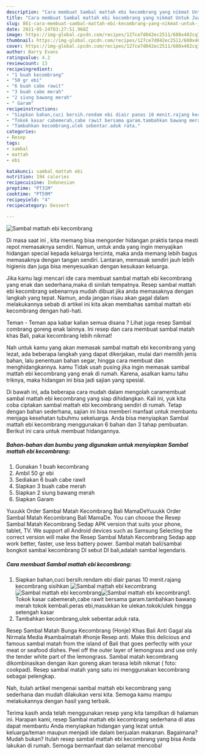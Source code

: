 ```yaml
---
description: "Cara membuat Sambal mattah ebi kecombrang yang nikmat Untuk Jualan"
title: "Cara membuat Sambal mattah ebi kecombrang yang nikmat Untuk Jualan"
slug: 861-cara-membuat-sambal-mattah-ebi-kecombrang-yang-nikmat-untuk-jualan
date: 2021-05-24T03:27:51.968Z
image: https://img-global.cpcdn.com/recipes/127ce7d042ec2511/680x482cq70/sambal-mattah-ebi-kecombrang-foto-resep-utama.jpg
thumbnail: https://img-global.cpcdn.com/recipes/127ce7d042ec2511/680x482cq70/sambal-mattah-ebi-kecombrang-foto-resep-utama.jpg
cover: https://img-global.cpcdn.com/recipes/127ce7d042ec2511/680x482cq70/sambal-mattah-ebi-kecombrang-foto-resep-utama.jpg
author: Barry Evans
ratingvalue: 4.2
reviewcount: 13
recipeingredient:
- "1 buah kecombrang"
- "50 gr ebi"
- "6 buah cabe rawit"
- "3 buah cabe merah"
- "2 siung bawang merah"
- " Garam"
recipeinstructions:
- "Siapkan bahan,cuci bersih.rendam ebi diair panas 10 menit.rajang kecombrang sisihkan"
- "Tokok kasar cabemerah,cabe rawit bersama garam.tambahkan bawang merah tokok kembali.peras ebi,masukkan ke ulekan.tokok/ulek hingga setengah kasar"
- "Tambahkan kecombrang,ulek sebentar.aduk rata."
categories:
- Resep
tags:
- sambal
- mattah
- ebi

katakunci: sambal mattah ebi 
nutrition: 194 calories
recipecuisine: Indonesian
preptime: "PT31M"
cooktime: "PT59M"
recipeyield: "4"
recipecategory: Dessert

---
```



![Sambal mattah ebi kecombrang](https://img-global.cpcdn.com/recipes/127ce7d042ec2511/680x482cq70/sambal-mattah-ebi-kecombrang-foto-resep-utama.jpg)

Di masa  saat ini , kita memang bisa mengorder hidangan praktis tanpa mesti repot memasaknya sendiri. Namun, untuk anda yang ingin menyajikan hidangan special kepada keluarga tercinta, maka anda memang lebih bagus memasaknya dengan tangan sendiri. Lantaran, memasak sendiri jauh lebih higienis dan juga bisa menyesuaikan dengan kesukaan keluarga.

Jika kamu lagi mencari ide cara membuat sambal mattah ebi kecombrang yang enak dan sederhana,maka di sinilah tempatnya. Resep sambal mattah ebi kecombrang  sebenarnya mudah dibuat jika anda memasaknya dengan langkah yang tepat. Namun, anda jangan risau akan gagal dalam melakukannya 
sebab di artikel ini kita akan membahas sambal mattah ebi kecombrang dengan hati-hati.  

Teman - Teman apa kabar kalian semua disana ? Lihat juga resep Sambal combrang goreng enak lainnya. Ini resep dan cara membuat sambal matah khas Bali, pakai kecombrang lebih nikmat!

Nah untuk kamu yang akan memasak sambal mattah ebi kecombrang yang lezat, ada beberapa langkah yang dapat dikerjakan, mulai dari memilih jenis bahan, lalu penentuan bahan segar, hingga cara membuat dan menghidangkannya. kamu Tidak usah pusing jika ingin memasak sambal mattah ebi kecombrang yang enak di rumah. Karena, asalkan kamu  tahu triknya, maka hidangan ini bisa jadi sajian yang spesial.

Di bawah ini, ada beberapa cara mudah dalam mengolah caramembuat sambal mattah ebi kecombrang yang siap dihidangkan. Kali ini, yuk kita coba ciptakan sambal mattah ebi kecombrang sendiri di rumah. Tetap dengan bahan sederhana, sajian ini bisa memberi manfaat untuk membantu menjaga kesehatan tubuhmu sekeluarga. Anda bisa menyiapkan Sambal mattah ebi kecombrang menggunakan 6 bahan dan 3 tahap pembuatan. Berikut ini cara untuk membuat hidangannya.

<!--inarticleads1-->

##### Bahan-bahan dan bumbu yang digunakan untuk menyiapkan Sambal mattah ebi kecombrang:

1. Gunakan 1 buah kecombrang
1. Ambil 50 gr ebi
1. Sediakan 6 buah cabe rawit
1. Siapkan 3 buah cabe merah
1. Siapkan 2 siung bawang merah
1. Siapkan  Garam


Yuuukk Order Sambal Matah Kecombrang Bali MamaDeYuuukk Order Sambal Matah Kecombrang Bali MamaDe. You can choose the Resep Sambal Matah Kecombrang Sedap APK version that suits your phone, tablet, TV. We support all Android devices such as Samsung Selecting the correct version will make the Resep Sambal Matah Kecombrang Sedap app work better, faster, use less battery power. Sambal matah bali/sambal bongkot sambal kecombrang DI sebut DI bali,adalah sambal legendaris. 

<!--inarticleads2-->

##### Cara membuat Sambal mattah ebi kecombrang:

1. Siapkan bahan,cuci bersih.rendam ebi diair panas 10 menit.rajang kecombrang sisihkan
<img src="https://img-global.cpcdn.com/steps/2f3eba4e06fe7e1b/160x128cq70/sambal-mattah-ebi-kecombrang-langkah-memasak-1-foto.jpg" alt="Sambal mattah ebi kecombrang"><img src="https://img-global.cpcdn.com/steps/e22d3c1d2c38bf23/160x128cq70/sambal-mattah-ebi-kecombrang-langkah-memasak-1-foto.jpg" alt="Sambal mattah ebi kecombrang"><img src="https://img-global.cpcdn.com/steps/8db69e85fb049e97/160x128cq70/sambal-mattah-ebi-kecombrang-langkah-memasak-1-foto.jpg" alt="Sambal mattah ebi kecombrang">1. Tokok kasar cabemerah,cabe rawit bersama garam.tambahkan bawang merah tokok kembali.peras ebi,masukkan ke ulekan.tokok/ulek hingga setengah kasar
1. Tambahkan kecombrang,ulek sebentar.aduk rata.


Resep Sambal Matah Bunga Kecombrang (Honje) Khas Bali Anti Gagal ala Nirmala Media #sambalmatah #honje Resep anti. Make this delicious and famous sambal matah from the island of Bali that goes perfectly with your meat or seafood dishes. Peel off the outer layer of lemongrass and use only the tender white part of the lemongrass. Sambal matah kecombrang dikombinasikan dengan ikan goreng akan terasa lebih nikmat ( foto: cookpad). Resep sambal matah yang satu ini menggunakan kecombrang sebagai pelengkap. 

Nah, itulah artikel mengenai  sambal mattah ebi kecombrang  yang sederhana dan mudah dilakukan versi kita. Semoga kamu mampu melakukannya dengan hasil yang terbaik. 

Terima kasih anda telah menggunakan resep yang kita tampilkan di halaman ini. Harapan kami, resep  Sambal mattah ebi kecombrang sederhana di atas dapat membantu Anda menyiapkan hidangan yang lezat untuk keluarga/teman maupun menjadi ide dalam berjualan makanan. Bagaimana? Mudah bukan? Itulah resep sambal mattah ebi kecombrang yang bisa Anda lakukan di rumah. Semoga bermanfaat dan selamat mencoba!

